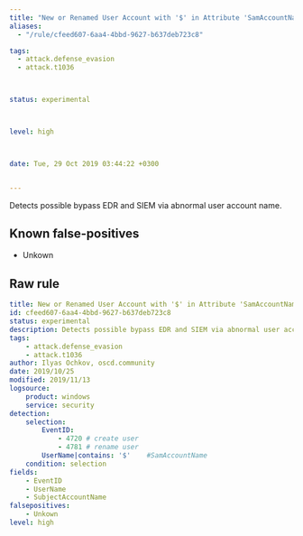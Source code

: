 ```yaml
---
title: "New or Renamed User Account with '$' in Attribute 'SamAccountName'."
aliases:
  - "/rule/cfeed607-6aa4-4bbd-9627-b637deb723c8"

tags:
  - attack.defense_evasion
  - attack.t1036



status: experimental



level: high



date: Tue, 29 Oct 2019 03:44:22 +0300


---
```


Detects possible bypass EDR and SIEM via abnormal user account name.

<!--more-->


## Known false-positives

* Unkown




## Raw rule
```yaml
title: New or Renamed User Account with '$' in Attribute 'SamAccountName'.
id: cfeed607-6aa4-4bbd-9627-b637deb723c8
status: experimental
description: Detects possible bypass EDR and SIEM via abnormal user account name.
tags:
    - attack.defense_evasion
    - attack.t1036
author: Ilyas Ochkov, oscd.community
date: 2019/10/25
modified: 2019/11/13
logsource:
    product: windows
    service: security
detection:
    selection:
        EventID: 
            - 4720 # create user
            - 4781 # rename user
        UserName|contains: '$'    #SamAccountName
    condition: selection
fields:
    - EventID
    - UserName
    - SubjectAccountName
falsepositives:
    - Unkown
level: high

```
